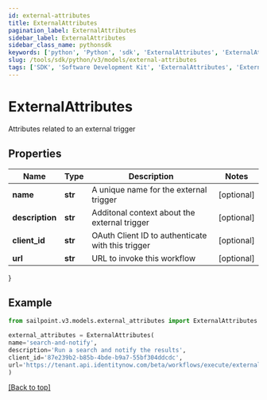 ```yaml
---
id: external-attributes
title: ExternalAttributes
pagination_label: ExternalAttributes
sidebar_label: ExternalAttributes
sidebar_class_name: pythonsdk
keywords: ['python', 'Python', 'sdk', 'ExternalAttributes', 'ExternalAttributes'] 
slug: /tools/sdk/python/v3/models/external-attributes
tags: ['SDK', 'Software Development Kit', 'ExternalAttributes', 'ExternalAttributes']
---
```


# ExternalAttributes

Attributes related to an external trigger

## Properties

Name | Type | Description | Notes
------------ | ------------- | ------------- | -------------
**name** | **str** | A unique name for the external trigger | [optional] 
**description** | **str** | Additonal context about the external trigger | [optional] 
**client_id** | **str** | OAuth Client ID to authenticate with this trigger | [optional] 
**url** | **str** | URL to invoke this workflow | [optional] 
}

## Example

```python
from sailpoint.v3.models.external_attributes import ExternalAttributes

external_attributes = ExternalAttributes(
name='search-and-notify',
description='Run a search and notify the results',
client_id='87e239b2-b85b-4bde-b9a7-55bf304ddcdc',
url='https://tenant.api.identitynow.com/beta/workflows/execute/external/c79e0079-562c-4df5-aa73-60a9e25c916d'
)

```
[[Back to top]](#) 

